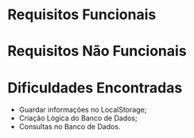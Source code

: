 # Requisitos Funcionais

# Requisitos Não Funcionais

# Dificuldades Encontradas
* Guardar informações no LocalStorage;
* Criação Lógica do Banco de Dados;
* Consultas no Banco de Dados.
